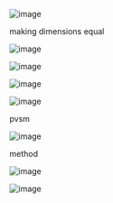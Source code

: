 

![image](https://github.com/user-attachments/assets/7762edd6-37f2-4a67-bec3-544c01d8ca72)

making dimensions equal

![image](https://github.com/user-attachments/assets/8e7a124d-6599-43cf-b8e7-f47b877ea5f6)


![image](https://github.com/user-attachments/assets/4072a053-fbda-41fe-b34e-9e7449559cf7)

![image](https://github.com/user-attachments/assets/da13532f-15ce-4fc6-b3c3-ba09b5a718ad)

![image](https://github.com/user-attachments/assets/05127955-b6c3-43ea-9f56-c104835a4282)

pvsm 

![image](https://github.com/user-attachments/assets/0d639c81-8c42-4e7d-a748-f27e01d6568e)


method

![image](https://github.com/user-attachments/assets/67ff0ab6-d098-43c1-a55e-77de7938c4f6)


![image](https://github.com/user-attachments/assets/f2eaca9c-1be0-4543-9904-14fa776d371b)
